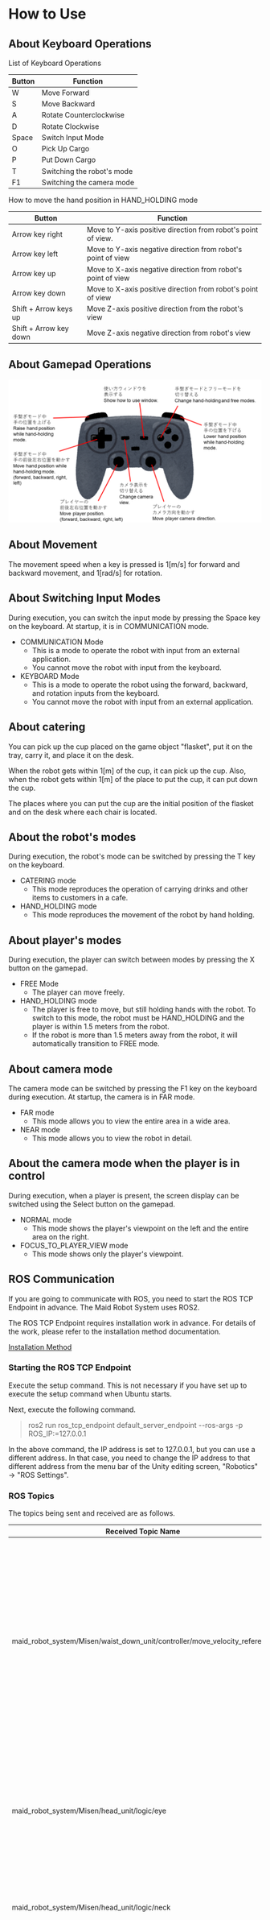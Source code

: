 # How to Use

## About Keyboard Operations

List of Keyboard Operations

| Button | Function |
| -- | -- |
| W | Move Forward |
| S | Move Backward |
| A | Rotate Counterclockwise |
| D | Rotate Clockwise |
| Space | Switch Input Mode |
| O | Pick Up Cargo |
| P | Put Down Cargo |
| T | Switching the robot's mode |
| F1 | Switching the camera mode |

How to move the hand position in HAND_HOLDING mode

| Button | Function |
| -- | -- |
| Arrow key right | Move to Y-axis positive direction from robot's point of view. |
| Arrow key left | Move to Y-axis negative direction from robot's point of view |
| Arrow key up | Move to X-axis negative direction from robot's point of view |
| Arrow key down | Move to X-axis positive direction from robot's point of view |
| Shift + Arrow keys up | Move Z-axis positive direction from the robot's view |
| Shift + Arrow key down | Move Z-axis negative direction from robot's view |

## About Gamepad Operations

![how_to_use_gamepad_image](../../MaidRobotCafe/Assets/Documents/Image/how_to_use_gamepad.png)

## About Movement

The movement speed when a key is pressed is 1[m/s] for forward and backward movement, and 1[rad/s] for rotation.

## About Switching Input Modes

During execution, you can switch the input mode by pressing the Space key on the keyboard. At startup, it is in COMMUNICATION mode.

- COMMUNICATION Mode
  - This is a mode to operate the robot with input from an external application.
  - You cannot move the robot with input from the keyboard.
- KEYBOARD Mode
  - This is a mode to operate the robot using the forward, backward, and rotation inputs from the keyboard.
  - You cannot move the robot with input from an external application.

## About catering

You can pick up the cup placed on the game object "flasket", put it on the tray, carry it, and place it on the desk.

When the robot gets within 1[m] of the cup, it can pick up the cup. Also, when the robot gets within 1[m] of the place to put the cup, it can put down the cup.

The places where you can put the cup are the initial position of the flasket and on the desk where each chair is located.

## About the robot's modes

During execution, the robot's mode can be switched by pressing the T key on the keyboard.

- CATERING mode
  - This mode reproduces the operation of carrying drinks and other items to customers in a cafe.
- HAND_HOLDING mode
  - This mode reproduces the movement of the robot by hand holding.

## About player's modes

During execution, the player can switch between modes by pressing the X button on the gamepad.

- FREE Mode
  - The player can move freely.
- HAND_HOLDING mode
  - The player is free to move, but still holding hands with the robot. To switch to this mode, the robot must be HAND_HOLDING and the player is within 1.5 meters from the robot.
  - If the robot is more than 1.5 meters away from the robot, it will automatically transition to FREE mode.

## About camera mode

The camera mode can be switched by pressing the F1 key on the keyboard during execution. At startup, the camera is in FAR mode.

- FAR mode
  - This mode allows you to view the entire area in a wide area.
- NEAR mode
  - This mode allows you to view the robot in detail.

## About the camera mode when the player is in control

During execution, when a player is present, the screen display can be switched using the Select button on the gamepad.

- NORMAL mode
  - This mode shows the player's viewpoint on the left and the entire area on the right.
- FOCUS_TO_PLAYER_VIEW mode
  - This mode shows only the player's viewpoint.

## ROS Communication

If you are going to communicate with ROS, you need to start the ROS TCP Endpoint in advance. The Maid Robot System uses ROS2.

The ROS TCP Endpoint requires installation work in advance. For details of the work, please refer to the installation method documentation.

[Installation Method](../install/install_doc_en.md)

### Starting the ROS TCP Endpoint

Execute the setup command. This is not necessary if you have set up to execute the setup command when Ubuntu starts.

Next, execute the following command.

> ros2 run ros_tcp_endpoint default_server_endpoint --ros-args -p ROS_IP:=127.0.0.1

In the above command, the IP address is set to 127.0.0.1, but you can use a different address. In that case, you need to change the IP address to that different address from the menu bar of the Unity editing screen, "Robotics" -> "ROS Settings".

### ROS Topics

The topics being sent and received are as follows.

| Received Topic Name | Data Type | Remarks |
| ---- | ---- | ---- |
| maid_robot_system/Misen/waist_down_unit/controller/move_velocity_reference | geometry_msgs/Twist | 3-axis velocity and 3-axis angular velocity command values of the robot. However, only x-axis velocity and angular velocity around z-axis are used as command values among the received command values at this time. |
| maid_robot_system/Misen/head_unit/logic/eye | maid_robot_system_interfaces/MrsEyeMsg | Angle command values for the eyes. Receives angle command values in the pitch angle and yaw angle directions for the left and right eyes. |
| maid_robot_system/Misen/head_unit/logic/neck | maid_robot_system_interfaces/MrsNeckMsg | Angle command value of the head. It is received in quaternion. |
| maid_robot_system/Misen/head_unit/logic/lip | maid_robot_system_interfaces/MrsLipMsg | The command value for the degree of mouth opening is received. Currently, this command value is not used. |
| maid_robot_system/Misen/head_unit/logic/status | maid_robot_system_interfaces/MrsHeadStatusMsg | Receives information whether or not a person is detected by the eye camera. | Receives information on whether or not the eye camera is detecting people. |

<br>

| Sent Topic Name | Data Type | Remarks |
| ---- | ---- | ---- |
| maid_robot_system/Misen/waist_down_unit/controller/robot_position_orientation | geometry_msgs/PoseStamped | Information on the robot's current XYZ position and orientation expressed in quaternions. This topic is sent at 0.1[s] intervals. |
| maid_robot_system/Misen/arm_unit/controller/hand_position | geometry_msgs/PointMsg | Hand position information in hand-holding mode. This information is sent at intervals of 0.1[s] for this topic. |
| maid_robot_system/Misen/head_unit/controller/topic_image/image/right | sensor_msgs/Image | The camera image of the right eye. It is sent at intervals of 0.1[s] for this topic. |
| image_left | sensor_msgs/Image | The camera image of the left eye. It is sent at intervals of 0.1[s] for this topic. Receives information on whether or not the eye camera is detecting people. |

<br>

The "maid_robot_system_interfaces" is a custom message for MaidRobotSystem. For more information, please refer to the following link.

<https://github.com/MaSiRoProjectOSS/MaidRobotSystem/tree/main/src/planetary_module/ros/package/maid_robot_system_interfaces>

## About MaidRobotSystem

To reproduce face recognition and hand-holding control, it is necessary to communicate with MaidRobotSystem.

<https://github.com/MaSiRoProjectOSS/MaidRobotSystem>

